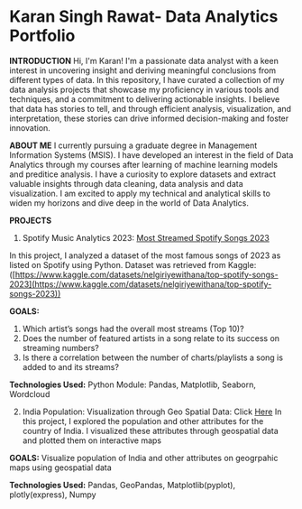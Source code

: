 # Karan Singh Rawat- Data Analytics Portfolio
**INTRODUCTION**
Hi, I'm Karan! I'm a passionate data analyst with a keen interest in uncovering insight and deriving meaningful conclusions from different types of data. In this repository, I have curated a collection of my data analysis projects that showcase my proficiency in various tools and techniques, and a commitment to delivering actionable insights. I believe that data has stories to tell, and through efficient analysis, visualization, and interpretation, these stories can drive informed decision-making and foster innovation.

**ABOUT ME**
I currently pursuing a graduate degree in Management Information Systems (MSIS). I have developed an interest in the field of Data Analytics through my courses after learning of machine learning models and preditice analysis. I have a curiosity to explore datasets and extract valuable insights through data cleaning, data analysis and data visualization. I am excited to apply my technical and analytical skills to widen my horizons and dive deep in the world of Data Analytics. 

**PROJECTS**

1) Spotify Music Analytics 2023: [Most Streamed Spotify Songs 2023](https://github.com/ksrawat888/Karan_Rawat-Portfolio/blob/88e904a23da7bdb72aed5963355f232bd8963222/Spotify%202023-%20Data%20Visualizations.ipynb)

In this project, I analyzed a dataset of the most famous songs of 2023 as listed on Spotify using Python. Dataset was retrieved from Kaggle: ([https://www.kaggle.com/datasets/nelgiriyewithana/top-spotify-songs-2023](https://www.kaggle.com/datasets/nelgiriyewithana/top-spotify-songs-2023))

**GOALS:**
1) Which artist’s songs had the overall most streams (Top 10)?
2) Does the number of featured artists in a song relate to its success on streaming numbers?
3) Is there a correlation between the number of charts/playlists a song is added to and its streams?

**Technologies Used:** Python Module: Pandas, Matplotlib, Seaborn, Wordcloud 

2) India Population: Visualization through Geo Spatial Data: Click [Here](https://github.com/ksrawat888/Karan_Rawat-Portfolio/blob/main/India%20population-%20Geo%20Spatial%20.py) 
In this project, I explored the population and other attributes for the country of India. I visualized these attributes through geospatial data and plotted them on interactive maps

**GOALS:** Visualize population of India and other attributes on geogrpahic maps using geospatial data

**Technologies Used:** Pandas, GeoPandas, Matplotlib(pyplot), plotly(express), Numpy
